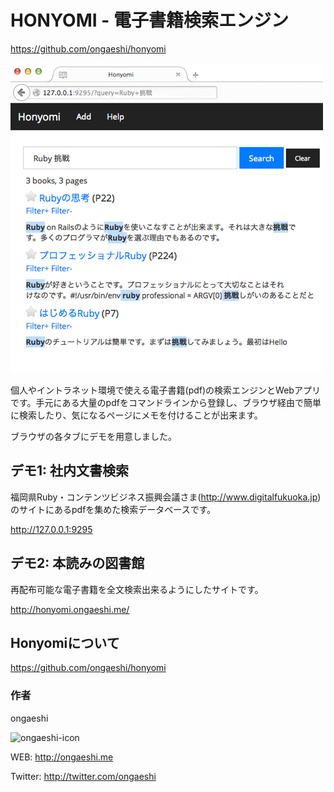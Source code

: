 # HONYOMI - 電子書籍検索エンジン

https://github.com/ongaeshi/honyomi

![honyomi-pamphlet](https://raw.githubusercontent.com/ongaeshi/f-ruby-07-exhibition/master/honyomi-pamphlet.jpg)

個人やイントラネット環境で使える電子書籍(pdf)の検索エンジンとWebアプリです。手元にある大量のpdfをコマンドラインから登録し、ブラウザ経由で簡単に検索したり、気になるページにメモを付けることが出来ます。

ブラウザの各タブにデモを用意しました。

## デモ1: 社内文書検索
福岡県Ruby・コンテンツビジネス振興会議さま(http://www.digitalfukuoka.jp) のサイトにあるpdfを集めた検索データベースです。

http://127.0.0.1:9295

## デモ2: 本読みの図書館
再配布可能な電子書籍を全文検索出来るようにしたサイトです。

http://honyomi.ongaeshi.me/

## Honyomiについて
https://github.com/ongaeshi/honyomi

### 作者
ongaeshi

![ongaeshi-icon](http://www.gravatar.com/avatar/6377451175704e2d367ce508bffc1fa5)

WEB:   http://ongaeshi.me

Twitter: http://twitter.com/ongaeshi
